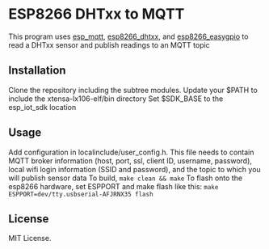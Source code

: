 # ESP8266 DHTxx to MQTT

This program uses [esp\_mqtt](https://github.com/tuanpmt/esp_mqtt), [esp8266\_dhtxx](https://github.com/eadf/esp8266_dhtxx), and [esp8266\_easygpio](https://github.com/eadf/esp8266_easygpio) to read a DHTxx sensor and publish readings to an MQTT topic

## Installation
Clone the repository including the subtree modules.
Update your $PATH to include the xtensa-lx106-elf/bin directory
Set $SDK\_BASE to the esp\_iot\_sdk location

## Usage
Add configuration in localinclude/user\_config.h. This file needs to contain MQTT broker information (host, port, ssl, client ID, username, password), local wifi login information (SSID and password), and the topic to which you will publish sensor data
To build,
`make clean && make`
To flash onto the esp8266 hardware, set ESPPORT and make flash like this:
`make ESPPORT=dev/tty.usbserial-AFJRNX35 flash`


## License
MIT License. 

